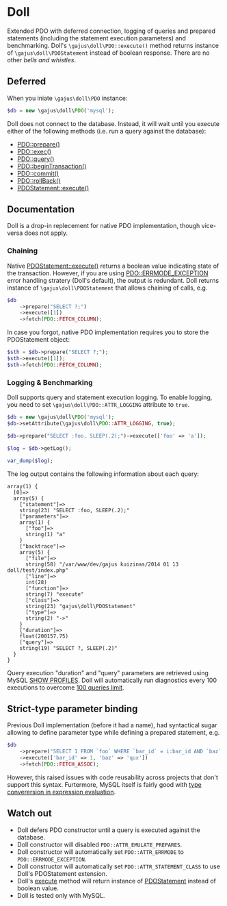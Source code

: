 # Doll

Extended PDO with deferred connection, logging of queries and prepared statements (including the statement execution parameters) and benchmarking. Doll's `\gajus\doll\PDO::execute()` method returns instance of `\gajus\doll\PDOStatement` instead of boolean response. There are no other *bells and whistles*.

## Deferred

When you iniate `\gajus\doll\PDO` instance:

```php
$db = new \gajus\doll\PDO('mysql');
```

Doll does not connect to the database. Instead, it will wait until you execute either of the following methods (i.e. run a query against the database):

* [PDO::prepare()](http://php.net/manual/en/pdo.prepare.php)
* [PDO::exec()](http://php.net/manual/en/pdo.exec.php)
* [PDO::query()](http://php.net/manual/en/pdo.query.php)
* [PDO::beginTransaction()](http://php.net/manual/en/pdo.begintransaction.php)
* [PDO::commit()](http://php.net/manual/en/pdo.commit.php)
* [PDO::rollBack()](http://php.net/manual/en/pdo.rollback.php)
* [PDOStatement::execute()](http://php.net/manual/en/pdostatement.execute.php)

## Documentation

Doll is a drop-in replecement for native PDO implementation, though vice-versa does not apply.

### Chaining

Native [PDOStatement::execute()](http://www.php.net/manual/en/pdostatement.execute.php) returns a boolean value indicating state of the transaction. However, if you are using [PDO::ERRMODE_EXCEPTION](http://uk1.php.net/manual/en/pdo.error-handling.php) error handling stratery (Doll's default), the output is redundant. Doll returns instance of `\gajus\doll\PDOStatement` that allows chaining of calls, e.g.

```php
$db
	->prepare("SELECT ?;")
	->execute([1])
	->fetch(PDO::FETCH_COLUMN);
```

In case you forgot, native PDO implementation requires you to store the PDOStatement object:

```php
$sth = $db->prepare("SELECT ?;");
$sth->execute([1]);
$sth->fetch(PDO::FETCH_COLUMN);
```

### Logging & Benchmarking

Doll supports query and statement execution logging. To enable logging, you need to set `\gajus\doll\PDO::ATTR_LOGGING` attribute to `true`.

```php
$db = new \gajus\doll\PDO('mysql');
$db->setAttribute(\gajus\doll\PDO::ATTR_LOGGING, true);

$db->prepare("SELECT :foo, SLEEP(.2);")->execute(['foo' => 'a']);

$log = $db->getLog();

var_dump($log);
```

The log output contains the following information about each query:

```
array(1) {
  [0]=>
  array(5) {
    ["statement"]=>
    string(23) "SELECT :foo, SLEEP(.2);"
    ["parameters"]=>
    array(1) {
      ["foo"]=>
      string(1) "a"
    }
    ["backtrace"]=>
    array(5) {
      ["file"]=>
      string(58) "/var/www/dev/gajus kuizinas/2014 01 13 doll/test/index.php"
      ["line"]=>
      int(28)
      ["function"]=>
      string(7) "execute"
      ["class"]=>
      string(23) "gajus\doll\PDOStatement"
      ["type"]=>
      string(2) "->"
    }
    ["duration"]=>
    float(200157.75)
    ["query"]=>
    string(19) "SELECT ?, SLEEP(.2)"
  }
}
```

Query execution "duration" and "query" parameters are retrieved using MySQL [SHOW PROFILES](http://dev.mysql.com/doc/refman/5.0/en/show-profiles.html). Doll will automatically run diagnostics every 100 executions to overcome [100 queries limit](http://dev.mysql.com/doc/refman/5.6/en/show-profile.html).

## Strict-type parameter binding

Previous Doll implementation (before it had a name), had syntactical sugar allowing to define parameter type while defining a prepared statement, e.g.

```php
$db
    ->prepare("SELECT 1 FROM `foo` WHERE `bar_id` = i:bar_id AND `baz` = s:baz;")
    ->execute(['bar_id' => 1, 'baz' => 'qux'])
    ->fetch(PDO::FETCH_ASSOC);
```

However, this raised issues with code reusability across projects that don't support this syntax. Furtermore, MySQL itself is fairly good with [type converersion in expression evaluation](http://dev.mysql.com/doc/refman/5.5/en/type-conversion.html).

## Watch out

* Doll defers PDO constructor until a query is executed against the database.
* Doll constructor will disabled `PDO::ATTR_EMULATE_PREPARES`.
* Doll constructor will automatically set `PDO::ATTR_ERRMODE` to `PDO::ERRMODE_EXCEPTION`.
* Doll constructor will automatically set `PDO::ATTR_STATEMENT_CLASS` to use Doll's PDOStatement extension.
* Doll's [execute](http://php.net/manual/en/pdostatement.execute.php) method will return instance of [PDOStatement](http://php.net/manual/en/class.pdostatement.php) instead of boolean value.
* Doll is tested only with MySQL.